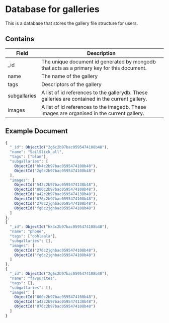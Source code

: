 # Database for galleries

This is a database that stores the gallery file structure for users.

Contains
-------------
| Field | Description|
|-------|------------|
| _id | The unique document id generated by mongodb that acts as a primary key for this document. |
| name | The name of the gallery |
| tags | Descriptors of the gallery |
| subgallaries | A list of id references to the gallerydb. These  galleries are contained in the current gallery. |
| images | A list of id references to the imagedb. These images are organised in the current gallery. |


Example Document
----------------
```js
{
  "_id": ObjectId("2g6c2b97bac0595474108b48"),
  "name": "SailSlick_all",
  "tags": ["blam"],
  "subgallaries": [
    ObjectId("hk4c2b97bac0595474108b48"),
    ObjectId("2g6c2b97bac0595474108b48")
  ],
  "images": [
    ObjectId("542c2b97bac0595474138b48"),
    ObjectId("800c2b97bac0595474108b48"),
    ObjectId("a42c2b97bac0595474138b48"),
    ObjectId("876c2b97bac0595474108b48"),
    ObjectId("276c2jghbac0595474108b48"),
    ObjectId("fg6c2jghbac0595474108b48")
  ]
},
{
  "_id": ObjectId("hk4c2b97bac0595474108b48"),
  "name": "phone",
  "tags": ["oohlaala"],
  "subgallaries": [],
  "images": [
    ObjectId("276c2jghbac0595474108b48"),
    ObjectId("fg6c2jghbac0595474108b48")
  ]
},
{
  "_id": ObjectId("2g6c2b97bac0595474108b48"),
  "name": "favourites",
  "tags": [],
  "subgallaries": [],
  "images": [
    ObjectId("800c2b97bac0595474108b48"),
    ObjectId("a42c2b97bac0595474138b48"),
    ObjectId("876c2b97bac0595474108b48")
  ]
}
```
